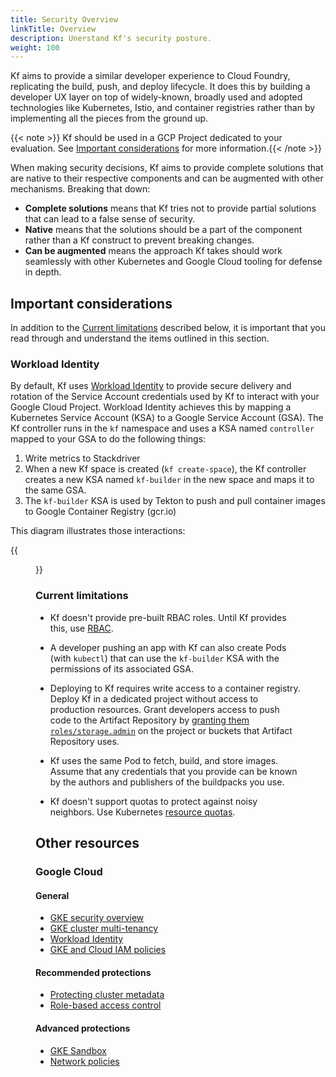 ```yaml
---
title: Security Overview
linkTitle: Overview
description: Unerstand Kf's security posture.
weight: 100
---
```


Kf aims to provide a similar developer experience to Cloud Foundry, replicating the build, push, and deploy lifecycle. It does this by building a developer UX layer on top of widely-known, broadly used and adopted technologies like Kubernetes, Istio, and container registries rather than by implementing all the pieces from the ground up.

{{< note >}} Kf should be used in a GCP Project dedicated to your evaluation. See [Important considerations](#important-considerations) for more information.{{< /note >}}

When making security decisions, Kf aims to provide complete solutions that are native to their respective components and can be augmented with other mechanisms. Breaking that down:

* **Complete solutions** means that Kf tries not to provide partial solutions that can lead to a false sense of security.
* **Native** means that the solutions should be a part of the component rather than a Kf construct to prevent breaking changes.
* **Can be augmented** means the approach Kf takes should work seamlessly with other Kubernetes and Google Cloud tooling for defense in depth.

## Important considerations

In addition to the [Current limitations](#current-limitations) described below, it is important that you read through and understand the items outlined in this section.

### Workload Identity

By default, Kf uses [Workload Identity](https://cloud.google.com/kubernetes-engine/docs/how-to/workload-identity) to provide secure delivery and rotation of the Service Account credentials used by Kf to interact with your Google Cloud Project. Workload Identity achieves this by mapping a Kubernetes Service Account (KSA) to a Google Service Account (GSA). The Kf controller runs in the `kf` namespace and uses a KSA named `controller` mapped to your GSA to do the following things:

1. Write metrics to Stackdriver
1. When a new Kf space is created (`kf create-space`), the Kf controller creates a new KSA named `kf-builder` in the new space and maps it to the same GSA.
1. The `kf-builder` KSA is used by Tekton to push and pull container images to Google Container Registry (gcr.io)

This diagram illustrates those interactions:


{{<figure src="./wi_overview.svg" alt="Workload identity overview diagram" >}}

### Current limitations

* Kf doesn't provide pre-built RBAC roles. Until
  Kf provides this, use
  [RBAC](https://cloud.google.com/kubernetes-engine/docs/how-to/role-based-access-control).

* A developer pushing an app with Kf can also create
  Pods (with `kubectl`) that can use the `kf-builder` KSA with the permissions
  of its associated GSA.

* Deploying to Kf requires write access to a container
  registry. Deploy Kf in a dedicated project without
  access to production resources. Grant developers access to push code to the
  Artifact Repository by
  [granting them `roles/storage.admin`](https://cloud.google.com/container-registry/docs/access-control)
  on the project or buckets that Artifact Repository uses.

* Kf uses the same Pod to fetch, build, and store images.
  Assume that any credentials that you provide can be known by the authors and
  publishers of the buildpacks you use.

* Kf doesn't support quotas to protect against noisy
  neighbors. Use Kubernetes
  [resource quotas](https://kubernetes.io/docs/concepts/policy/resource-quotas/).

## Other resources

### Google Cloud

#### General

  * [GKE security overview](https://cloud.google.com/kubernetes-engine/docs/concepts/security-overview)
  * [GKE cluster multi-tenancy](https://cloud.google.com/kubernetes-engine/docs/concepts/multitenancy-overview)
  * [Workload Identity](https://cloud.google.com/kubernetes-engine/docs/how-to/workload-identity)
  * [GKE and Cloud IAM policies](https://cloud.google.com/kubernetes-engine/docs/how-to/iam)

#### Recommended protections

  * [Protecting cluster metadata](https://cloud.google.com/kubernetes-engine/docs/how-to/protecting-cluster-metadata)
  * [Role-based access control](https://cloud.google.com/kubernetes-engine/docs/how-to/role-based-access-control)

#### Advanced protections

  * [GKE Sandbox](https://cloud.google.com/kubernetes-engine/docs/how-to/sandbox-pods)
  * [Network policies](https://cloud.google.com/kubernetes-engine/docs/how-to/network-policy)
